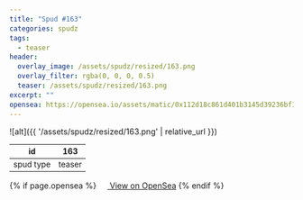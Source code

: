 ```yaml
---
title: "Spud #163"
categories: spudz
tags:
  - teaser
header:
  overlay_image: /assets/spudz/resized/163.png
  overlay_filter: rgba(0, 0, 0, 0.5)
  teaser: /assets/spudz/resized/163.png
excerpt: ""
opensea: https://opensea.io/assets/matic/0x112d18c861d401b3145d39236bf149f01e18beed/163
---
```

![alt]({{ '/assets/spudz/resized/163.png' | relative_url }})

| id | 163 |
|-|-|
| spud type | teaser |

{% if page.opensea %}
<a href="{{page.opensea}}" class="btn btn--info" onclick="window.open(this.href, '_blank'); return false;"><img src="/assets/images/opensea.svg" width="16px"><span>  View on OpenSea</span></a>
{% endif %}
